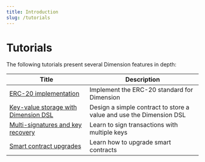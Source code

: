 ```yaml
---
title: Introduction
slug: /tutorials
---
```


# Tutorials

The following tutorials present several Dimension features in depth:

| Title                                                       | Description                                                      |
| ----------------------------------------------------------- | ---------------------------------------------------------------- |
| [ERC-20 implementation](erc20/index.md)                     | Implement the ERC-20 standard for Dimension                         |
| [Key-value storage with Dimension DSL](kv-storage-tutorial.md) | Design a simple contract to store a value and use the Dimension DSL |
| [Multi-signatures and key recovery](multi-sig/index.md)     | Learn to sign transactions with multiple keys                    |
| [Smart contract upgrades](upgrade-tutorial.md)              | Learn how to upgrade smart contracts                             |
